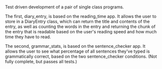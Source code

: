 Test driven development of a pair of single class programs.

The first, diary_entry, is based on the reading_time app.
It allows the user to store in a DiaryEntry class, which
can return the title and contents of the entry, as well as
counting the words in the entry and returning the chunk of
the entry that is readable based on the user's reading speed
and how much time they have to read.

The second, grammar_stats, is based on the sentence_checker app.
It allows the user to see what percentage of all sentences
they've typed is grammatically correct, based on the two
sentence_checker conditions.
(Not fully complete, but passes all tests.)

